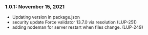 ### 1.0.1: November 15, 2021
* Updating version in package.json
* security update Force validator 13.7.0 via resolution (LUP-251)
* adding nodeman for server restart when files change. (LUP-249)